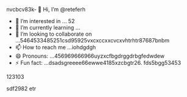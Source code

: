 nvcbcv83k- 👋 Hi, I’m @reteferh
- 👀 I’m interested in ... 52
- 🌱 I’m currently learning ...
- 💞️ I’m looking to collaborate on ...5464533485251csd95925vxcxccxxcvcxvhtrhtr87687bnbm
- 📫 How to reach me ...iohdgdgh
- 😄 Pronouns: ...456969666966uyzxcfbgdrggdrbgfedwdew
- ⚡ Fun fact: ...dsadsgreeee66ewwe4185xzcbgtr26.
fds5bgg53453
<!---erersdfgjltyfbcxsdf62fghf
retefer/retefer is a ✨ special ✨ repository because xcvits `README.md` (thi3s sdvvdsfile) appears on your GitHub profile.fghfg12cvb12hhqqg
You can click the Preview link to take a look at your changes.455253658
--->123103
sdf2982
etr
